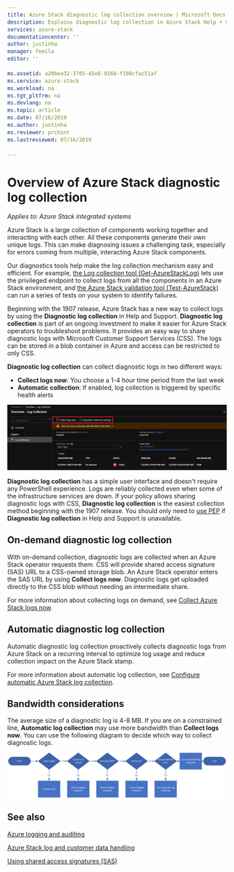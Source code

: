 ```yaml
---
title: Azure Stack diagnostic log collection overview | Microsoft Docs
description: Explains diagnostic log collection in Azure Stack Help + Support, including on-demand and automatic log collection.
services: azure-stack
documentationcenter: ''
author: justinha
manager: femila
editor: ''

ms.assetid: a20bea32-3705-45e8-9168-f198cfac51af
ms.service: azure-stack
ms.workload: na
ms.tgt_pltfrm: na
ms.devlang: na
ms.topic: article
ms.date: 07/16/2019
ms.author: justinha
ms.reviewer: prchint
ms.lastreviewed: 07/16/2019

---
```

# Overview of Azure Stack diagnostic log collection 

*Applies to: Azure Stack integrated systems*

Azure Stack is a large collection of components working together and interacting with each other. All these components generate their own unique logs. This can make diagnosing issues a challenging task, especially for errors coming from multiple, interacting Azure Stack components.

Our diagnostics tools help make the log collection mechanism easy and efficient. For example, [the Log collection tool (Get-AzureStackLog)](azure-stack-diagnostics.md) lets use the privileged endpoint to collect logs from all the components in an Azure Stack environment, and [the Azure Stack validation tool (Test-AzureStack)](azure-stack-diagnostic-test.md) can run a series of tests on your system to identify failures. 

Beginning with the 1907 release, Azure Stack has a new way to collect logs by using the **Diagnostic log collection** in Help and Support. 
**Diagnostic log collection** is part of an ongoing investment to make it easier for Azure Stack operators to troubleshoot problems. 
It provides an easy way to share diagnostic logs with Microsoft Customer Support Services (CSS). 
The logs can be stored in a blob container in Azure and access can be restricted to only CSS.   
   
**Diagnostic log collection** can collect diagnostic logs in two different ways:

- **Collect logs now**: You choose a 1-4 hour time period from the last week
- **Automatic collection**: If enabled, log collection is triggered by specific health alerts 

![Screenshot of diagnostic log collection options](media/azure-stack-automatic-log-collection/azure-stack-log-collection-overview.png)

**Diagnostic log collection** has a simple user interface and doesn't require any PowerShell experience. 
Logs are reliably collected even when some of the infrastructure services are down.
If your policy allows sharing diagnostic logs with CSS, **Diagnostic log collection** is the easiest collection method beginning with the 1907 release. 
You should only need to [use PEP](azure-stack-diagnostics.md) if **Diagnostic log collection** in Help and Support is unavailable.

## On-demand diagnostic log collection

With on-demand collection, diagnostic logs are collected when an Azure Stack operator requests them. 
CSS will provide shared access signature (SAS) URL to a CSS-owned storage blob. 
An Azure Stack operator enters the SAS URL by using **Collect logs now**. 
Diagnostic logs get uploaded directly to the CSS blob without needing an intermediate share. 

For more information about collecting logs on demand, see [Collect Azure Stack logs now](azure-stack-configure-on-demand-log-collection.md).

## Automatic diagnostic log collection 

Automatic diagnostic log collection proactively collects diagnostic logs from Azure Stack on a recurring interval to optimize log usage and reduce collection impact on the Azure Stack stamp.

For more information about automatic log collection, see [Configure automatic Azure Stack log collection](azure-stack-configure-automatic-log-collection.md).

## Bandwidth considerations

The average size of a diagnostic log is 4-8 MB. If you are on a constrained line, **Automatic log collection** may use more bandwidth than **Collect logs now**. You can use the following diagram to decide which way to collect diagnostic logs.

![Screenshot of diagnostic log collection options](media/azure-stack-automatic-log-collection/azure-stack-diagnostic-log-decision-tree.png)


## See also

[Azure logging and auditing](https://docs.microsoft.com/en-us/azure/security/azure-log-audit)

[Azure Stack log and customer data handling](https://docs.microsoft.com/azure-stack/operator/azure-stack-data-collection)

[Using shared access signatures (SAS)](https://docs.microsoft.com/azure/storage/common/storage-dotnet-shared-access-signature-part-1)

